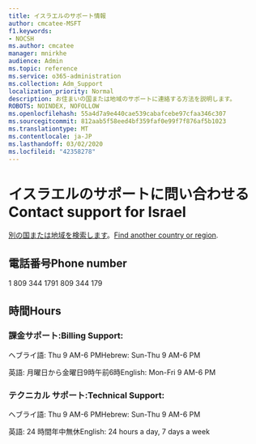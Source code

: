 ```yaml
---
title: イスラエルのサポート情報
author: cmcatee-MSFT
f1.keywords:
- NOCSH
ms.author: cmcatee
manager: mnirkhe
audience: Admin
ms.topic: reference
ms.service: o365-administration
ms.collection: Adm_Support
localization_priority: Normal
description: お住まいの国または地域のサポートに連絡する方法を説明します。
ROBOTS: NOINDEX, NOFOLLOW
ms.openlocfilehash: 55a4d7a9e440cae539cabafcebe97cfaa346c307
ms.sourcegitcommit: 812aab5f58eed4bf359faf0e99f7f876af5b1023
ms.translationtype: MT
ms.contentlocale: ja-JP
ms.lasthandoff: 03/02/2020
ms.locfileid: "42358278"
---
```

# <a name="contact-support-for-israel"></a><span data-ttu-id="48371-103">イスラエルのサポートに問い合わせる</span><span class="sxs-lookup"><span data-stu-id="48371-103">Contact support for Israel</span></span>

<span data-ttu-id="48371-104">[別の国または地域を検索します](../contact-support-for-business-products.md)。</span><span class="sxs-lookup"><span data-stu-id="48371-104">[Find another country or region](../contact-support-for-business-products.md).</span></span>

## <a name="phone-number"></a><span data-ttu-id="48371-105">電話番号</span><span class="sxs-lookup"><span data-stu-id="48371-105">Phone number</span></span>
<span data-ttu-id="48371-106">1 809 344 179</span><span class="sxs-lookup"><span data-stu-id="48371-106">1 809 344 179</span></span>

## <a name="hours"></a><span data-ttu-id="48371-107">時間</span><span class="sxs-lookup"><span data-stu-id="48371-107">Hours</span></span>
### <a name="billing-support"></a><span data-ttu-id="48371-108">課金サポート:</span><span class="sxs-lookup"><span data-stu-id="48371-108">Billing Support:</span></span>

<span data-ttu-id="48371-109">ヘブライ語: Thu 9 AM-6 PM</span><span class="sxs-lookup"><span data-stu-id="48371-109">Hebrew: Sun-Thu 9 AM-6 PM</span></span>

<span data-ttu-id="48371-110">英語: 月曜日から金曜日9時午前6時</span><span class="sxs-lookup"><span data-stu-id="48371-110">English: Mon-Fri 9 AM-6 PM</span></span>

### <a name="technical-support"></a><span data-ttu-id="48371-111">テクニカル サポート:</span><span class="sxs-lookup"><span data-stu-id="48371-111">Technical Support:</span></span>

<span data-ttu-id="48371-112">ヘブライ語: Thu 9 AM-6 PM</span><span class="sxs-lookup"><span data-stu-id="48371-112">Hebrew: Sun-Thu 9 AM-6 PM</span></span>

<span data-ttu-id="48371-113">英語: 24 時間年中無休</span><span class="sxs-lookup"><span data-stu-id="48371-113">English: 24 hours a day, 7 days a week</span></span>
